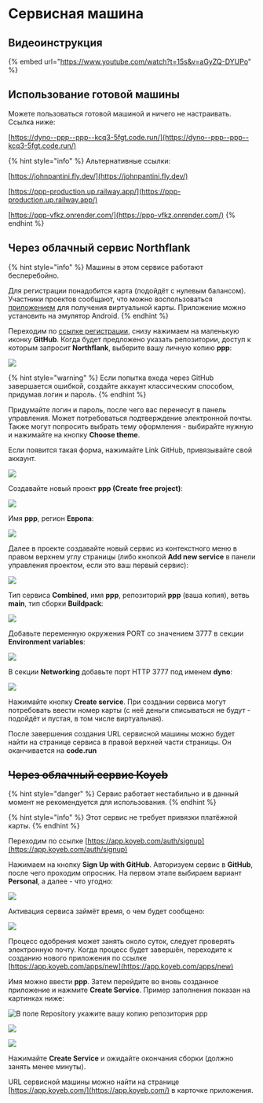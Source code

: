 # Сервисная машина

## Видеоинструкция

{% embed url="https://www.youtube.com/watch?t=15s&v=aGyZQ-DYUPo" %}

## Использование готовой машины

Можете пользоваться готовой машиной и ничего не настраивать. Ссылка ниже:

[https://dyno--ppp--ppp--kcq3-5fgt.code.run/](https://dyno--ppp--ppp--kcq3-5fgt.code.run/)

{% hint style="info" %}
Альтернативные ссылки:

[https://johnpantini.fly.dev/](https://johnpantini.fly.dev/)

[https://ppp-production.up.railway.app/](https://ppp-production.up.railway.app/)

[https://ppp-vfkz.onrender.com/](https://ppp-vfkz.onrender.com/)
{% endhint %}

## Через облачный сервис Northflank

{% hint style="info" %}
Машины в этом сервисе работают бесперебойно.

Для регистрации понадобится карта (подойдёт с нулевым балансом). Участники проектов сообщают, что можно воспользоваться [приложением](https://apkcombo.com/ru/oldubil/com.colendi.oldubil/) для получения виртуальной карты. Приложение можно установить на эмулятор Android.
{% endhint %}

Переходим по [ссылке регистрации](https://app.northflank.com/signup), снизу нажимаем на маленькую иконку **GitHub**. Когда будет предложено указать репозитории, доступ к которым запросит **Northflank**, выберите вашу личную копию **ppp**:

![](<../.gitbook/assets/image (358) (1).png>)

{% hint style="warning" %}
Если попытка входа через GitHub завершается ошибкой, создайте аккаунт классическим способом, придумав логин и пароль.
{% endhint %}

Придумайте логин и пароль, после чего вас перенесут в панель управления. Может потребоваться подтверждение электронной почты. Также могут попросить выбрать тему оформления - выбирайте нужную и нажимайте на кнопку **Choose theme**.

Если появится такая форма, нажимайте Link GitHub, привязывайте свой аккаунт.

![](<../.gitbook/assets/image (357).png>)

Создавайте новый проект **ppp (Create free project)**:

![](<../.gitbook/assets/image (355).png>)

Имя **ppp**, регион **Европа**:

![](<../.gitbook/assets/image (356).png>)

Далее в проекте создавайте новый сервис из контекстного меню в правом верхнем углу страницы (либо кнопкой **Add new service** в панели управления проектом, если это ваш первый сервис):

![](<../.gitbook/assets/image (360).png>)

Тип сервиса **Combined**, имя **ppp**, репозиторий **ppp** (ваша копия), ветвь **main**, тип сборки **Buildpack**:

![](<../.gitbook/assets/image (359) (1) (1).png>)

Добавьте переменную окружения PORT со значением 3777 в секции **Environment variables**:

![](<../.gitbook/assets/image (347).png>)

В секции **Networking** добавьте порт HTTP 3777 под именем **dyno**:

![](<../.gitbook/assets/image (345).png>)

Нажимайте кнопку **Create service**. При создании сервиса могут потребовать ввести номер карты (с неё деньги списываться не будут - подойдёт и пустая, в том числе виртуальная).&#x20;

После завершения создания URL сервисной машины можно будет найти на странице сервиса в правой верхней части страницы. Он оканчивается на **code.run**

## ~~Через облачный сервис Koyeb~~

{% hint style="danger" %}
Сервис работает нестабильно и в данный момент не рекомендуется для использования.
{% endhint %}

{% hint style="info" %}
Этот сервис не требует привязки платёжной карты.
{% endhint %}

Переходим по ссылке [https://app.koyeb.com/auth/signup](https://app.koyeb.com/auth/signup)

Нажимаем на кнопку **Sign Up with GitHub**. Авторизуем сервис в **GitHub**, после чего проходим опросник. На первом этапе выбираем вариант **Personal**, а далее - что угодно:

![](<../.gitbook/assets/image (348).png>)

Активация сервиса займёт время, о чем будет сообщено:

![](<../.gitbook/assets/image (362).png>)

Процесс одобрения может занять около суток, следует проверять электронную почту. Когда процесс будет завершён, переходите к созданию нового приложения по ссылке [https://app.koyeb.com/apps/new](https://app.koyeb.com/apps/new)

Имя можно ввести **ppp**. Затем перейдите во вновь созданное приложение и нажмите **Create Service**. Пример заполнения показан на картинках ниже:

![В поле Repository укажите вашу копию репозитория ppp](<../.gitbook/assets/image (352).png>)

![](<../.gitbook/assets/image (349).png>)

![](<../.gitbook/assets/image (346) (1).png>)

Нажимайте **Create Service** и ожидайте окончания сборки (должно занять менее минуты).

URL сервисной машины можно найти на странице [https://app.koyeb.com/](https://app.koyeb.com/) в карточке приложения.
